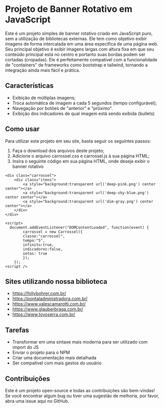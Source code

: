 # Projeto de Banner Rotativo em JavaScript

Este é um projeto simples de banner rotativo criado em JavaScript puro, sem a utilização de bibliotecas externas. Ele tem como objetivo exibir imagens de forma intercalada em uma área específica de uma página web.
Seu principal objetivo é exibir imagens largas com altura fixa em que seu conteúdo principal está no centro e portanto suas bordas podem ser cortadas (cropadas).
Ele é perfeitamente compatível com a funcionalidade de "containers" de frameworks como bootstrap e tailwind, tornando a integração ainda mais fácil e prática.

## Características

- Exibição de múltiplas imagens;
- Troca automática de imagem a cada 5 segundos (tempo configurável);
- Navegação por botões de "anterior" e "próximo".
- Exibição dos indicadores de qual imagem está sendo exibida (bullets)

## Como usar

Para utilizar este projeto em seu site, basta seguir os seguintes passos:

1. Faça o download dos arquivos deste projeto;
2. Adicione o arquivo carrossel.css e  carrossel.js à sua página HTML;
3. Insira o seguinte código em sua página HTML, onde deseja exibir o banner rotativo
```
<div class="carrossel">
    <div class="itens">
        <a style="background:transparent url('deep-pink.png') center center"></a>
        <a style="background:transparent url('deep-sky-blue.png') center center"></a>
        <a style="background:transparent url('dim-gray.png') center center"></a>
    </div>
</div>

<script>
  document.addEventListener("DOMContentLoaded", function(event) {
		carrossel = new Carrossel({
		classe:"carrossel",
		tempo:"5",
		infinito:true,
		indicadores:false,
		setas: true
		});
	});
<script />
```


## Sites utilizando nossa biblioteca
 - https://follybohrer.com.br/
 - https://pontaladministradora.com.br/
 - https://www.valescamarotti.com.br/
 - https://www.glauberbraga.com.br/
 - https://www.toyoserra.com.br/

## Tarefas
 - Transformar em uma sintaxe mais moderna para ser utilizado com import do JS
 - Enviar o projeto para o NPM
 - Criar uma documentação mais detalhada
 - Ser compativel com mais gestos do usuário

## Contribuições
Este é um projeto open-source e todas as contribuições são bem-vindas! Se você encontrar algum bug ou tiver uma sugestão de melhoria, por favor, abra uma issue aqui no GitHub.